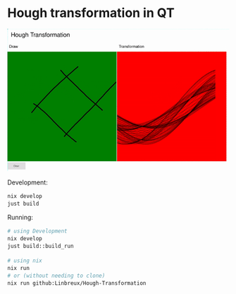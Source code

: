 # Hough transformation in QT

![example](./animation.gif)

Development:
```bash
nix develop
just build
```
Running:
```bash
# using Development
nix develop
just build::build_run

# using nix
nix run
# or (without needing to clone)
nix run github:Linbreux/Hough-Transformation
```
